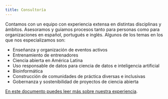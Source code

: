 ```yaml
---
title: Consultoría
---
```


Contamos con un equipo con experiencia extensa en distintas disciplinas y ámbitos. Asesoramos y guiamos procesos tanto para personas como para organizaciones en español, portugués e inglés. Algunos de los temas en los que nos especializamos son:

* Enseñanza y organización de eventos activos
* Entrenamiento de entrenadores
* Ciencia abierta en América Latina
* Uso responsable de datos para ciencia de datos e inteligencia artificial
* Bioinformática
* Construcción de comunidades de práctica diversas e inclusivas
* Gobernanza y sostenibilidad de proyectos de ciencia abierta

[En este documento puedes leer más sobre nuestra experiencia](https://doi.org/10.5281/zenodo.7087811).
